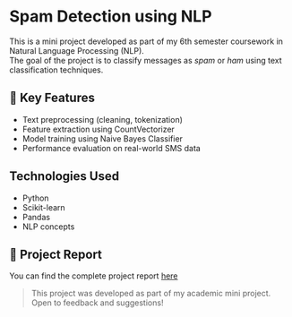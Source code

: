 # Spam Detection using NLP
This is a mini project developed as part of my 6th semester coursework in Natural Language Processing (NLP).  
The goal of the project is to classify messages as *spam* or *ham* using text classification techniques.
## 🧠 Key Features
- Text preprocessing (cleaning, tokenization)
- Feature extraction using CountVectorizer
- Model training using Naive Bayes Classifier
- Performance evaluation on real-world SMS data
## Technologies Used
- Python
- Scikit-learn
- Pandas
- NLP concepts

## 📄 Project Report
You can find the complete project report [here](./Final%20NLP%20project.pdf)
> This project was developed as part of my academic mini project. Open to feedback and suggestions!
